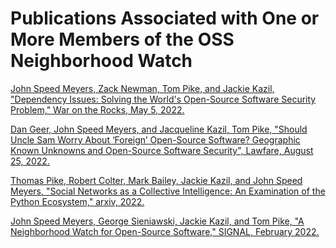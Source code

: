 # Publications Associated with One or More Members of the OSS Neighborhood Watch

[John Speed Meyers, Zack Newman, Tom Pike, and Jackie Kazil, "Dependency Issues: Solving the World's Open-Source Software Security Problem," War on the Rocks, May 5, 2022.](https://warontherocks.com/2022/05/dependency-issues-solving-the-worlds-open-source-software-security-problem/)

[Dan Geer, John Speed Meyers, and Jacqueline Kazil, Tom Pike, "Should Uncle Sam Worry About ‘Foreign’ Open-Source Software? Geographic Known Unknowns and Open-Source Software Security", Lawfare, August 25, 2022.](https://www.lawfareblog.com/should-uncle-sam-worry-about-foreign-open-source-software-geographic-known-unknowns-and-open-source)

[Thomas Pike, Robert Colter, Mark Bailey, Jackie Kazil, and John Speed Meyers, "Social Networks as a Collective Intelligence: An Examination of the Python Ecosystem," arxiv, 2022.](https://arxiv.org/pdf/2201.06040.pdf)

[John Speed Meyers, George Sieniawski, Jackie Kazil, and Tom Pike, "A Neighborhood Watch for Open-Source Software," SIGNAL, February 2022.](https://www.afcea.org/signal-media/technology/neighborhood-watch-open-source-software)

